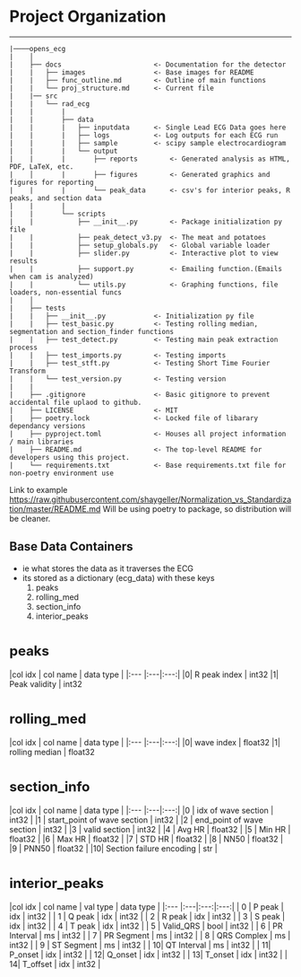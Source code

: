 # Project Organization

------------
    |────opens_ecg
    |    │
    |    ├── docs                       <- Documentation for the detector
    |    |   ├── images                 <- Base images for README
    |    |   ├── func_outline.md        <- Outline of main functions
    |    |   └── proj_structure.md      <- Current file
    |    |── src
    |    |   └── rad_ecg       
    |    |       |
    |    |       ├── data
    |    |       |   ├── inputdata      <- Single Lead ECG Data goes here
    |    |       |   ├── logs           <- Log outputs for each ECG run
    |    |       |   ├── sample         <- scipy sample electrocardiogram
    |    |       |   └── output              
    |    |       |       ├── reports        <- Generated analysis as HTML, PDF, LaTeX, etc.
    |    │       |       ├── figures        <- Generated graphics and figures for reporting
    |    |       |       └── peak_data      <- csv's for interior peaks, R peaks, and section data
    |    |       |
    |    |       └── scripts
    |    |           ├── __init__.py        <- Package initialization py file
    |    |           ├── peak_detect_v3.py  <- The meat and potatoes 
    |    |           ├── setup_globals.py   <- Global variable loader
    |    |           ├── slider.py          <- Interactive plot to view results
    |    |           ├── support.py         <- Emailing function.(Emails when cam is analyzed)
    |    |           └── utils.py           <- Graphing functions, file loaders, non-essential funcs
    |    │
    |    ├── tests
    |    |   ├── __init__.py            <- Initialization py file
    |    |   ├── test_basic.py          <- Testing rolling median, segmentation and section_finder functions
    |    |   ├── test_detect.py         <- Testing main peak extraction process
    |    |   ├── test_imports.py        <- Testing imports
    |    |   ├── test_stft.py           <- Testing Short Time Fourier Transform
    |    |   └── test_version.py        <- Testing version 
    |    |
    |    ├── .gitignore                 <- Basic gitignore to prevent accidental file uplaod to github.
    |    ├── LICENSE                    <- MIT
    |    ├── poetry.lock                <- Locked file of libarary dependancy versions
    |    ├── pyproject.toml             <- Houses all project information / main libraries
    |    ├── README.md                  <- The top-level README for developers using this project.
    |    └── requirements.txt           <- Base requirements.txt file for non-poetry environment use

Link to example
https://raw.githubusercontent.com/shaygeller/Normalization_vs_Standardization/master/README.md
Will be using poetry to package, so distribution will be cleaner.  

## Base Data Containers

- ie what stores the data as it traverses the ECG
- its stored as a dictionary (ecg_data) with these keys
  1. peaks
  2. rolling_med
  3. section_info
  4. interior_peaks

<style> table {margin-left: 0 !important;} </style>
<font size=5> <h1 style="text-align: left;">peaks</h1></font>
|col idx | col name | data type |
|:--- |:---|:---:|
|0| R peak index | int32
|1| Peak validity | int32

<font size=5> <h1 style="text-align: left;">rolling_med</h1></font>
|col idx | col name | data type |
|:--- |:---|:---:|
|0| wave index | float32
|1| rolling median | float32

<font size=5> <h1 style="text-align: left;">section_info</h1></font>
|col idx | col name | data type |
|:--- |:---|:---:|
|0 | idx of wave section            | int32 |
|1 | start_point of wave section    | int32 |
|2 | end_point of wave section      | int32 |
|3 | valid section                  | int32 |
|4 | Avg HR                         | float32 |
|5 | Min HR                         | float32 |
|6 | Max HR                         | float32 |
|7 | STD HR                         | float32 |
|8 | NN50                           | float32 |
|9 | PNN50                          | float32 |
|10| Section failure encoding       | str |

<font size=5> <h1 style="text-align: left;">interior_peaks</h1></font>
|col idx | col name | val type | data type |
|:--- |:---|:---:|:---:|
| 0 | P peak        | idx  | int32 |
| 1 | Q peak        | idx  | int32 |
| 2 | R peak        | idx  | int32 |
| 3 | S peak        | idx  | int32 |
| 4 | T peak        | idx  | int32 |
| 5 | Valid_QRS     | bool | int32 |
| 6 | PR Interval   | ms   | int32 |
| 7 | PR Segment    | ms   | int32 |
| 8 | QRS Complex   | ms   | int32 |
| 9 | ST Segment    | ms   | int32 |
| 10| QT Interval   | ms   | int32 |
| 11| P_onset       | idx  | int32 |
| 12| Q_onset       | idx  | int32 |
| 13| T_onset       | idx  | int32 |
| 14| T_offset      | idx  | int32 |